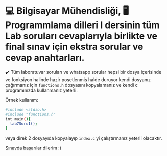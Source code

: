 # 💻 Bilgisayar Mühendisliği, 🖥 Programmlama dilleri I dersinin tüm Lab soruları cevaplarıyla birlikte ve final sınav için ekstra sorular ve cevap anahtarları.

✔️ Tüm laboratuvar soruları ve whatsapp sorular hepsi bir dosya içerisinde ve fonksiyon halinde hazir poşetlenmiş halde duruyor kendi dosyanız çağırmanız için `functions.h` dosyasını kopyalamanız ve kendi c programınızda kullanmanız yeterli.

Örnek kullanım: 
```sh
#include <stdio.h>
#include "functions.h"
int main(){
  lab7Soru1();
}
```

veya direk 2 dosyayıda kopyalayıp `index.c` yi çalıştırmanız yeterli olacaktır.

Sınavda başarılar dilerim :) 

